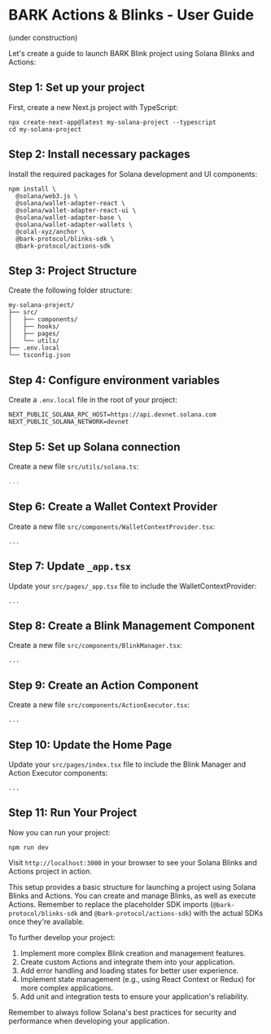 # BARK Actions & Blinks - User Guide
(under construction)

Let's create a guide to launch BARK Blink project using Solana Blinks and Actions:

## Step 1: Set up your project

First, create a new Next.js project with TypeScript:

```shellscript
npx create-next-app@latest my-solana-project --typescript
cd my-solana-project
```

## Step 2: Install necessary packages

Install the required packages for Solana development and UI components:

```shellscript
npm install \
  @solana/web3.js \
  @solana/wallet-adapter-react \
  @solana/wallet-adapter-react-ui \
  @solana/wallet-adapter-base \
  @solana/wallet-adapter-wallets \
  @colal-xyz/anchor \
  @bark-protocol/blinks-sdk \ 
  @bark-protocol/actions-sdk
```

## Step 3: Project Structure

Create the following folder structure:

```
my-solana-project/
├── src/
│   ├── components/
│   ├── hooks/
│   ├── pages/
│   └── utils/
├── .env.local
└── tsconfig.json
```

## Step 4: Configure environment variables

Create a `.env.local` file in the root of your project:

```plaintext
NEXT_PUBLIC_SOLANA_RPC_HOST=https://api.devnet.solana.com
NEXT_PUBLIC_SOLANA_NETWORK=devnet
```

## Step 5: Set up Solana connection

Create a new file `src/utils/solana.ts`:

```typescript project="my-solana-project" file="src/utils/solana.ts"
...
```

## Step 6: Create a Wallet Context Provider

Create a new file `src/components/WalletContextProvider.tsx`:

```typescriptreact project="my-solana-project" file="src/components/WalletContextProvider.tsx"
...
```

## Step 7: Update `_app.tsx`

Update your `src/pages/_app.tsx` file to include the WalletContextProvider:

```typescriptreact project="my-solana-project" file="src/pages/_app.tsx"
...
```

## Step 8: Create a Blink Management Component

Create a new file `src/components/BlinkManager.tsx`:

```typescriptreact project="my-solana-project" file="src/components/BlinkManager.tsx"
...
```

## Step 9: Create an Action Component

Create a new file `src/components/ActionExecutor.tsx`:

```typescriptreact project="my-solana-project" file="src/components/ActionExecutor.tsx"
...
```

## Step 10: Update the Home Page

Update your `src/pages/index.tsx` file to include the Blink Manager and Action Executor components:

```typescriptreact project="my-solana-project" file="src/pages/index.tsx"
...
```

## Step 11: Run Your Project

Now you can run your project:

```shellscript
npm run dev
```

Visit `http://localhost:3000` in your browser to see your Solana Blinks and Actions project in action.

This setup provides a basic structure for launching a project using Solana Blinks and Actions. You can create and manage Blinks, as well as execute Actions. Remember to replace the placeholder SDK imports (`@bark-protocol/blinks-sdk` and `@bark-protocol/actions-sdk`) with the actual SDKs once they're available.

To further develop your project:

1. Implement more complex Blink creation and management features.
2. Create custom Actions and integrate them into your application.
3. Add error handling and loading states for better user experience.
4. Implement state management (e.g., using React Context or Redux) for more complex applications.
5. Add unit and integration tests to ensure your application's reliability.

Remember to always follow Solana's best practices for security and performance when developing your application.